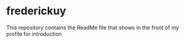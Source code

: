 # frederickuy
This repository contains the ReadMe file that shows in the front of my profile for introduction
